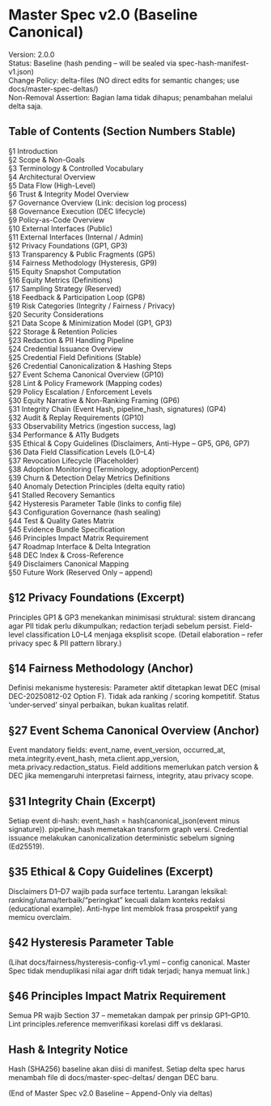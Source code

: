 # Master Spec v2.0 (Baseline Canonical)

Version: 2.0.0  
Status: Baseline (hash pending – will be sealed via spec-hash-manifest-v1.json)  
Change Policy: delta-files (NO direct edits for semantic changes; use docs/master-spec-deltas/)  
Non-Removal Assertion: Bagian lama tidak dihapus; penambahan melalui delta saja.

## Table of Contents (Section Numbers Stable)

§1 Introduction  
§2 Scope & Non-Goals  
§3 Terminology & Controlled Vocabulary  
§4 Architectural Overview  
§5 Data Flow (High-Level)  
§6 Trust & Integrity Model Overview  
§7 Governance Overview (Link: decision log process)  
§8 Governance Execution (DEC lifecycle)  
§9 Policy-as-Code Overview  
§10 External Interfaces (Public)  
§11 External Interfaces (Internal / Admin)  
§12 Privacy Foundations (GP1, GP3)  
§13 Transparency & Public Fragments (GP5)  
§14 Fairness Methodology (Hysteresis, GP9)  
§15 Equity Snapshot Computation  
§16 Equity Metrics (Definitions)  
§17 Sampling Strategy (Reserved)  
§18 Feedback & Participation Loop (GP8)  
§19 Risk Categories (Integrity / Fairness / Privacy)  
§20 Security Considerations  
§21 Data Scope & Minimization Model (GP1, GP3)  
§22 Storage & Retention Policies  
§23 Redaction & PII Handling Pipeline  
§24 Credential Issuance Overview  
§25 Credential Field Definitions (Stable)  
§26 Credential Canonicalization & Hashing Steps  
§27 Event Schema Canonical Overview (GP10)  
§28 Lint & Policy Framework (Mapping codes)  
§29 Policy Escalation / Enforcement Levels  
§30 Equity Narrative & Non-Ranking Framing (GP6)  
§31 Integrity Chain (Event Hash, pipeline_hash, signatures) (GP4)  
§32 Audit & Replay Requirements (GP10)  
§33 Observability Metrics (ingestion success, lag)  
§34 Performance & A11y Budgets  
§35 Ethical & Copy Guidelines (Disclaimers, Anti-Hype – GP5, GP6, GP7)  
§36 Data Field Classification Levels (L0–L4)  
§37 Revocation Lifecycle (Placeholder)  
§38 Adoption Monitoring (Terminology, adoptionPercent)  
§39 Churn & Detection Delay Metrics Definitions  
§40 Anomaly Detection Principles (delta equity ratio)  
§41 Stalled Recovery Semantics  
§42 Hysteresis Parameter Table (links to config file)  
§43 Configuration Governance (hash sealing)  
§44 Test & Quality Gates Matrix  
§45 Evidence Bundle Specification  
§46 Principles Impact Matrix Requirement  
§47 Roadmap Interface & Delta Integration  
§48 DEC Index & Cross-Reference  
§49 Disclaimers Canonical Mapping  
§50 Future Work (Reserved Only – append)  

## §12 Privacy Foundations (Excerpt)

Principles GP1 & GP3 menekankan minimisasi struktural: sistem dirancang agar PII tidak perlu dikumpulkan; redaction terjadi sebelum persist. Field-level classification L0–L4 menjaga eksplisit scope. (Detail elaboration – refer privacy spec & PII pattern library.)

## §14 Fairness Methodology (Anchor)

Definisi mekanisme hysteresis: Parameter aktif ditetapkan lewat DEC (misal DEC-20250812-02 Option F). Tidak ada ranking / scoring kompetitif. Status ‘under‑served’ sinyal perbaikan, bukan kualitas relatif.

## §27 Event Schema Canonical Overview (Anchor)

Event mandatory fields: event_name, event_version, occurred_at, meta.integrity.event_hash, meta.client.app_version, meta.privacy.redaction_status. Field additions memerlukan patch version & DEC jika memengaruhi interpretasi fairness, integrity, atau privacy scope.

## §31 Integrity Chain (Excerpt)

Setiap event di-hash: event_hash = hash(canonical_json(event minus signature)). pipeline_hash memetakan transform graph versi. Credential issuance melakukan canonicalization deterministic sebelum signing (Ed25519).

## §35 Ethical & Copy Guidelines (Excerpt)

Disclaimers D1–D7 wajib pada surface tertentu. Larangan leksikal: ranking/utama/terbaik/“peringkat” kecuali dalam konteks redaksi (educational example). Anti-hype lint memblok frasa prospektif yang memicu overclaim.

## §42 Hysteresis Parameter Table

(Lihat docs/fairness/hysteresis-config-v1.yml – config canonical. Master Spec tidak menduplikasi nilai agar drift tidak terjadi; hanya memuat link.)

## §46 Principles Impact Matrix Requirement

Semua PR wajib Section 37 – memetakan dampak per prinsip GP1–GP10. Lint principles.reference memverifikasi korelasi diff vs deklarasi.

## Hash & Integrity Notice

Hash (SHA256) baseline akan diisi di manifest. Setiap delta spec harus menambah file di docs/master-spec-deltas/ dengan DEC baru.

(End of Master Spec v2.0 Baseline – Append-Only via deltas)
